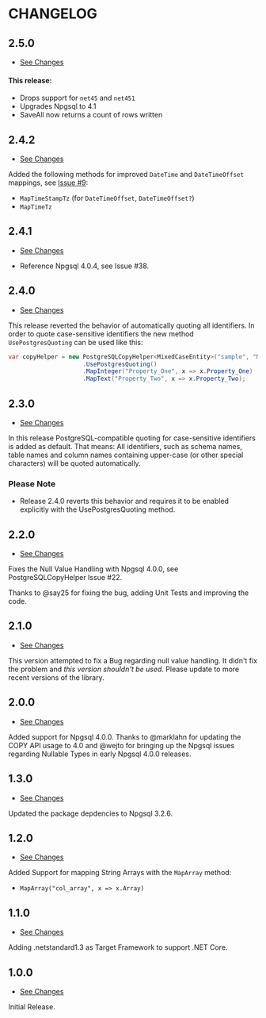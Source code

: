 # CHANGELOG #

## 2.5.0 ##

* [See Changes](https://github.com/bytefish/PostgreSQLCopyHelper/compare/2.4.0...2.5.0)

#### This release: 
- Drops support for `net45` and `net451`
- Upgrades Npgsql to 4.1
- SaveAll now returns a count of rows written

## 2.4.2 ##

* [See Changes](https://github.com/bytefish/PostgreSQLCopyHelper/compare/2.3.0...2.4.2)

Added the following methods for improved ``DateTime`` and ``DateTimeOffset`` mappings, see [Issue #9]():

* ``MapTimeStampTz`` (for ``DateTimeOffset``, ``DateTimeOffset?``)
* ``MapTimeTz``

## 2.4.1 ##

* [See Changes](https://github.com/bytefish/PostgreSQLCopyHelper/compare/2.3.0...2.4.1)

* Reference Npgsql 4.0.4, see Issue #38.

## 2.4.0 ##

* [See Changes](https://github.com/bytefish/PostgreSQLCopyHelper/compare/2.3.0...2.4.0)

This release reverted the behavior of automatically quoting all identifiers. In order to quote case-sensitive identifiers the new method ``UsePostgresQuoting`` can be used like this:

```csharp
var copyHelper = new PostgreSQLCopyHelper<MixedCaseEntity>("sample", "MixedCaseEntity")
                     .UsePostgresQuoting()
                     .MapInteger("Property_One", x => x.Property_One)
                     .MapText("Property_Two", x => x.Property_Two);
```

## 2.3.0 ##

* [See Changes](https://github.com/bytefish/PostgreSQLCopyHelper/compare/2.2.0...2.3.0)

In this release PostgreSQL-compatible quoting for case-sensitive identifiers is added as default. That means: All identifiers, such as schema names, table names and column names containing upper-case (or other special characters) will be quoted automatically.

### Please Note ###

* Release 2.4.0 reverts this behavior and requires it to be enabled explicitly with the UsePostgresQuoting method.

## 2.2.0 ##

* [See Changes](https://github.com/bytefish/PostgreSQLCopyHelper/compare/2.1.0...2.2.0)

Fixes the Null Value Handling with Npgsql 4.0.0, see PostgreSQLCopyHelper Issue #22.

Thanks to @say25 for fixing the bug, adding Unit Tests and improving the code.

## 2.1.0 ##

* [See Changes](https://github.com/bytefish/PostgreSQLCopyHelper/compare/2.0.0...2.1.0)

This version attempted to fix a Bug regarding null value handling. It didn't fix the problem and *this version shouldn't be used*. Please update to more recent versions of the library.

## 2.0.0 ##

* [See Changes](https://github.com/bytefish/PostgreSQLCopyHelper/compare/1.3.0...2.0.0)

Added support for Npgsql 4.0.0. Thanks to @marklahn for updating the COPY API usage to 4.0 and @wejto for bringing up the Npgsql issues regarding Nullable Types in early Npgsql 4.0.0 releases.

## 1.3.0 ##

* [See Changes](https://github.com/bytefish/PostgreSQLCopyHelper/compare/1.2.0...1.3.0)

Updated the package depdencies to Npgsql 3.2.6.

## 1.2.0 ##

* [See Changes](https://github.com/bytefish/PostgreSQLCopyHelper/compare/1.1.0...1.2.0)

Added Support for mapping String Arrays with the ``MapArray`` method:

* ``MapArray("col_array", x => x.Array)``

## 1.1.0 ##

* [See Changes](https://github.com/bytefish/PostgreSQLCopyHelper/compare/1.0.0...1.1.0)

Adding .netstandard1.3 as Target Framework to support .NET Core.

## 1.0.0 ##

* [See Changes](https://github.com/bytefish/PostgreSQLCopyHelper/compare/0.2...1.0.0)

Initial Release.
